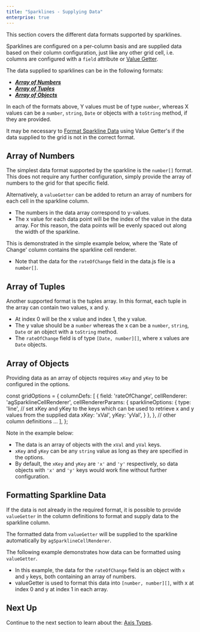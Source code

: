 ```yaml
---
title: "Sparklines - Supplying Data"
enterprise: true
---
```


This section covers the different data formats supported by sparklines.

Sparklines are configured on a per-column basis and are supplied data based on their column configuration, just like any 
other grid cell, i.e. columns are configured with a `field` attribute or [Value Getter](/value-getters/).

The data supplied to sparklines can be in the following formats:

- ***[Array of Numbers](/sparklines-data/#array-of-numbers)***
- ***[Array of Tuples](/sparklines-data/#array-of-tuples)***
- ***[Array of Objects](/sparklines-data/#array-of-objects)*** 

In each of the formats above, Y values must be of type `number`, whereas X values can be a `number`, `string`, `Date` or 
objects with a `toString` method, if they are provided.

It may be necessary to [Format Sparkline Data](/sparklines-data/#formatting-sparkline-data) using Value Getter's if the data
supplied to the grid is not in the correct format.

## Array of Numbers

The simplest data format supported by the sparkline is the `number[]` format. This does not require any further 
configuration, simply provide the array of numbers to the grid for that specific field.

Alternatively, a `valueGetter` can be added to return an array of numbers for each cell in the sparkline column.

- The numbers in the data array correspond to y-values.
- The x value for each data point will be the index of the value in the data array. For this reason, the data points will be evenly spaced out along the width of the sparkline.

This is demonstrated in the simple example below, where the 'Rate of Change' column contains the sparkline cell renderer.
- Note that the data for the `rateOfChange` field in the data.js file is a `number[]`.

<grid-example title='Sparkline Data - Array of Numbers' name='sparkline-data-number-array' type='generated' options='{ "enterprise": true, "exampleHeight": 510, "modules": ["clientside", "sparklines"] }'></grid-example>

## Array of Tuples

Another supported format is the tuples array. In this format, each tuple in the array can contain two values, x and y.

- At index 0 will be the x value and index 1, the y value.
- The y value should be a `number` whereas the x can be a `number`, `string`, `Date` or an object with a `toString` method.
- The `rateOfChange` field is of type `[Date, number][]`, where x values are `Date` objects. 

<grid-example title='Sparkline Data - Array of Tuples' name='sparkline-data-tuple-array' type='generated' options='{ "enterprise": true, "exampleHeight": 510, "modules": ["clientside", "sparklines"] }'></grid-example>

## Array of Objects

Providing data as an array of objects requires `xKey` and `yKey` to be configured in the options.

<snippet>
const gridOptions = {
    columnDefs: [
        {
            field: 'rateOfChange',
            cellRenderer: 'agSparklineCellRenderer',
            cellRendererParams: {
                sparklineOptions: {
                    type: 'line',
                    // set xKey and yKey to the keys which can be used to retrieve x and y values from the supplied data
                    xKey: 'xVal',
                    yKey: 'yVal',
                }
            },
        },
        // other column definitions ...
    ],
};
</snippet>

Note in the example below:

- The data is an array of objects with the `xVal` and `yVal` keys.
- `xKey` and `yKey` can be any `string` value as long as they are specified in the options.
- By default, the `xKey` and `yKey` are `'x'` and `'y'` respectively, so data objects with `'x'` and `'y'` keys would work fine without further configuration.

<grid-example title='Sparkline Data - Array of Objects' name='sparkline-data-object-array' type='generated' options='{ "enterprise": true, "exampleHeight": 510, "modules": ["clientside", "sparklines"] }'></grid-example>

## Formatting Sparkline Data

If the data is not already in the required format, it is possible to provide `valueGetter` in the column definitions to format and supply data to the sparkline column.

The formatted data from `valueGetter` will be supplied to the sparkline automatically by `agSparklineCellRenderer`.

The following example demonstrates how data can be formatted using `valueGetter`.

- In this example, the data for the `rateOfChange` field is an object with `x` and `y` keys, both containing an array of numbers.
- valueGetter is used to format this data into `[number, number][]`, with x at index 0 and y at index 1 in each array.

<grid-example title='Formatting Sparkline Data' name='formatting-sparkline-data' type='generated' options='{ "enterprise": true, "exampleHeight": 510, "modules": ["clientside", "sparklines"] }'></grid-example>

## Next Up

Continue to the next section to learn about the: [Axis Types](/sparklines-axis-types/).
